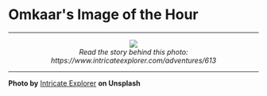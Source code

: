 # Omkaar's Image of the Hour

---

<div align="center">

<a href="https://unsplash.com/photos/an-elegant-library-shows-many-books-on-shelves-7AEFNoZDy6Q">
  <img src="https://images.unsplash.com/photo-1752035197023-d6c5550e2244?crop=entropy&cs=tinysrgb&fit=max&fm=jpg&ixid=M3w3NjA2Nzh8MHwxfHJhbmRvbXx8fHx8fHx8fDE3NTQzNzcyMDB8&ixlib=rb-4.1.0&q=80&w=1080" style="max-width:100%; height:auto;">
</a>

<br>
<i>Read the story behind this photo: https://www.intricateexplorer.com/adventures/613</i>

</div>

---

**Photo by** [Intricate Explorer](https://unsplash.com/@intricateexplorer) **on Unsplash**
